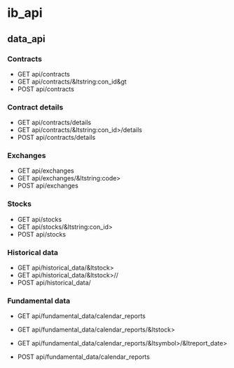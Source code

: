# ib_api

## data_api

### Contracts
* GET api/contracts
* GET api/contracts/&ltstring:con_id&gt
* POST api/contracts

### Contract details
* GET api/contracts/details
* GET api/contracts/&ltstring:con_id>/details
* POST api/contracts/details

### Exchanges
* GET api/exchanges
* GET api/exchanges/&ltstring:code>
* POST api/exchanges

### Stocks
* GET api/stocks
* GET api/stocks/&ltstring:con_id>
* POST api/stocks

### Historical data
* GET api/historical_data/&ltstock>
* GET api/historical_data/&ltstock>/<whatToShow>/<date>
* POST api/historical_data/

### Fundamental data

* GET api/fundamental_data/calendar_reports
* GET api/fundamental_data/calendar_reports/&ltstock>
* GET api/fundamental_data/calendar_reports/&ltsymbol>/&ltreport_date>

* POST api/fundamental_data/calendar_reports
